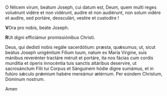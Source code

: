 O félicem virum, beátum Joseph, cui datum est, Deum, quem multi reges
voluérunt vidére et non vidérunt, audíre et non audiérunt, non solum
vidére et audíre, sed portáre, deosculári, vestíre et custodíre !

**V**Ora pro nobis, beáte Joseph.

**R**Ut digni efficiámur promissiónibus Christi.

Deus, qui dedísti nobis regále sacerdótium: præsta, quǽsumus; ut, sicut
beátus Joseph unigénitum Fílium tuum, natum ex María Vírgine, suis
mánibus reverénter tractáre méruit et portáre, ita nos fácias cum cordis
mundítia et óperis innocéntia tuis sanctis altáribus deservíre, ut
sacrosánctum Fílii tui Corpus et Sánguinem hódie digne sumámus, et in
futúro sǽculo prǽmium habére mereámur ætérnum. Per eúndem Christum,
Dóminum nostrum.

Amen
